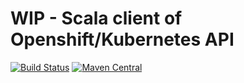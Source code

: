 # WIP - Scala client of Openshift/Kubernetes API

[![Build Status](https://travis-ci.org/solidninja/openshift-scala-api.svg?branch=develop)](https://travis-ci.org/solidninja/openshift-scala-api)
[![Maven Central](https://img.shields.io/maven-central/v/is.solidninja.openshift/openshift-client_2.12.svg)](https://maven-badges.herokuapp.com/maven-central/is.solidninja.openshift/openshift-client_2.12)


